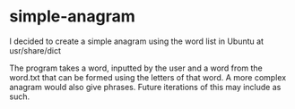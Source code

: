 # simple-anagram

I decided to create a simple anagram using the word list in Ubuntu at usr/share/dict

The program takes a word, inputted by the user and a word from the word.txt that can be formed using the letters of that word.
A more complex anagram would also give phrases. Future iterations of this may include as such.
